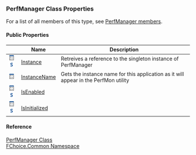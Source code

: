 ﻿### PerfManager Class Properties

For a list of all members of this type, see [PerfManager members](FChoice.Common~FChoice.Common.PerfManager_members.md).

#### Public Properties

|   | Name | Description |
| --- | --- | --- |
| ![Public Property](dotnetimages/publicProperty.png)![static (Shared in Visual Basic)](dotnetimages/static.png) | [Instance](FChoice.Common~FChoice.Common.PerfManager~Instance.md) | Retreives a reference to the singleton instance of PerfManager   |
| ![Public Property](dotnetimages/publicProperty.png) | [InstanceName](FChoice.Common~FChoice.Common.PerfManager~InstanceName.md) | Gets the instance name for this application as it will appear in the PerfMon utility   |
| ![Public Property](dotnetimages/publicProperty.png)![static (Shared in Visual Basic)](dotnetimages/static.png) | [IsEnabled](FChoice.Common~FChoice.Common.PerfManager~IsEnabled.md) |   |
| ![Public Property](dotnetimages/publicProperty.png)![static (Shared in Visual Basic)](dotnetimages/static.png) | [IsInitialized](FChoice.Common~FChoice.Common.PerfManager~IsInitialized.md) |   |





#### Reference

[PerfManager Class](FChoice.Common~FChoice.Common.PerfManager.md)  
[FChoice.Common Namespace](FChoice.Common~FChoice.Common_namespace.md)